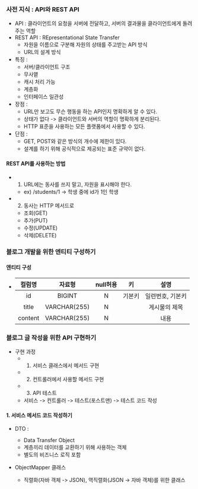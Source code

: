 ### 사전 지식 : API와 REST API

- API : 클라이언트의 요청을 서버에 전달하고, 서버의 결과물을 클라이언트에게 돌려주는 역할
- REST API : REpresentational State Transfer
  - 자원을 이름으로 구분해 자원의 상태를 주고받는 API 방식
  - URL의 설계 방식
- 특징 :
  - 서버/클라이언트 구조
  - 무사앹
  - 캐시 처리 가능
  - 계층화
  - 인터페이스 일관성
- 장점 :
  - URL만 보고도 무슨 행동을 하는 API인지 명확하게 알 수 있다.
  - 상태가 없다 -> 클라이언트와 서버의 역할이 명확하게 분리된다.
  - HTTP 표준을 사용하는 모든 플랫폼에서 사용할 수 있다.
- 단점 :
  - GET, POST와 같은 방식의 개수에 제한이 있다.
  - 설계를 하기 위해 공식적으로 제공되는 표준 규약이 없다.

#### REST API를 사용하는 방법

- 1. URL에는 동사를 쓰지 말고, 자원을 표시해야 한다.
  - ex) /students/1 -> 학생 중에 id가 1인 학생
- 2. 동사는 HTTP 메서드로
  - 조회(GET)
  - 추가(PUT)
  - 수정(UPDATE)
  - 삭제(DELETE)

### 블로그 개발을 위한 엔티티 구성하기

#### 엔티티 구성

- | 컬럼명  |    자료형    | null허용 |   키   |       설명       |
  | :-----: | :----------: | :------: | :----: | :--------------: |
  |   id    |    BIGINT    |    N     | 기본키 | 일련번호, 기본키 |
  |  title  | VARCHAR(255) |    N     |        |  게시물의 제목   |
  | content | VARCHAR(255) |    N     |        |       내용       |

### 블로그 글 작성을 위한 API 구현하기

- 구현 과정
  - 1. 서비스 클래스에서 메서드 구현
  - 2. 컨트롤러에서 사용할 메서드 구현
  - 3. API 테스트
  - 서비스 -> 컨트롤러 -> 테스트(포스트맨) -> 테스트 코드 작성

#### 1. 서비스 메서드 코드 작성하기

- DTO :

  - Data Transfer Object
  - 계층끼리 데이터를 교환하기 위해 사용하는 객체
  - 별도의 비즈니스 로직 포함

- ObjectMapper 클래스
  - 직렬화(자바 객체 -> JSON), 역직렬화(JSON -> 자바 객체)를 위한 클래스
